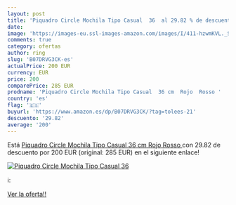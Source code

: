 ```yaml
---
layout: post
title: 'Piquadro Circle Mochila Tipo Casual  36  al 29.82 % de descuento'
date: 
image: 'https://images-eu.ssl-images-amazon.com/images/I/411-hzwmKVL._SL200_.jpg'
comments: true
category: ofertas
author: ring
slug: 'B07DRVG3CK-es'
actualPrice: 200 EUR
currency: EUR
price: 200
comparePrice: 285 EUR
prodname: 'Piquadro Circle Mochila Tipo Casual  36 cm  Rojo  Rosso '
country: 'es'
flag: '🇪🇸'
buyurl: 'https://www.amazon.es/dp/B07DRVG3CK/?tag=tolees-21'
descuento: '29.82'
average: '200'
---
```


Está [Piquadro Circle Mochila Tipo Casual  36 cm  Rojo  Rosso ](https://www.amazon.es/dp/B07DRVG3CK/?tag=tolees-21) con 29.82 de descuento por 200 EUR (original: 285 EUR) en el siguiente enlace!

[![Piquadro Circle Mochila Tipo Casual  36 ](https://images-eu.ssl-images-amazon.com/images/I/411-hzwmKVL._SL200_.jpg)](https://www.amazon.es/dp/B07DRVG3CK/?tag=tolees-21)

ℹ️:


[Ver la oferta!!](https://www.amazon.es/dp/B07DRVG3CK/?tag=tolees-21)
